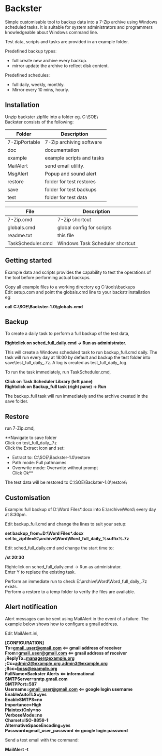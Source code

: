 # Backster
Simple customisable tool to backup data into a 7-Zip archive using Windows scheduled tasks.
It is suitable for system administrators and programmers knowledgeable about Windows command line.

Test data, scripts and tasks are provided in an example folder.

Predefined backup types:  
- full    create new archive every backup.  
- mirror  update the archive to reflect disk content.  

Predefined schedules:  
- full daily, weekly, monthly.  
- Mirror every 10 mins, hourly.  

Installation
------------
Unzip backster zipfile into a folder eg. C:\SOE\  
Backster consists of the following:  

|Folder           | Description             |
|-----------------|-------------------------|
|7-ZipPortable    |7-Zip archiving software |
|doc              |documentation            |
|example          |example scripts and tasks|
|MailAlert        |send email utility.      |
|MsgAlert         |Popup and sound alert    |
|restore          |folder for test restores |
|save             |folder for test backups  |
|test             |folder for test data     |

|File             | Description             |
|-----------------|-------------------------|
|7-Zip.cmd        |  7-Zip shortcut         |
|globals.cmd      |  global config for scripts|
|readme.txt       |  this file                |
|TaskScheduler.cmd|  Windows Task Scheduler shortcut|

Getting started
---------------
Example data and scripts provides the capability to test 
the operations of the tool before performing actual backups.

Copy all example files to a working directory eg C:\tools\backups  
Edit setup.com and point the globals.cmd line to your backstr installation eg:

**call C:\SOE\Backster-1.0\globals.cmd**

Backup
------
To create a daily task to perform a full backup of the test data,  

**Rightclick on sched_full_daily.cmd -> Run as administrator.**

This will create a Windows scheduled task to run backup_full.cmd daily.
The task will run every day at 18:00 by default and backup the
test folder into save\test_full_daily_<weekday>.7z.
A log is created as test_full_daily_<weekday>.log.

To run the task immediately, run TaskScheduler.cmd,

**Click on Task Scheduler Library (left pane)  
Rightclick on Backup_full task (right pane) -> Run**

The backup_full task will run immediately and the archive created in the save folder.

Restore
-------
run 7-Zip.cmd,

**Navigate to save folder  
Click on test_full_daily_<weekday>.7z  
Click the Extract icon and set:  
  - Extract to: C:\SOE\Backster-1.0\restore  
  - Path mode: Full pathnames  
  - Overwrite mode: Overwrite without prompt  
Click Ok**

The test data will be restored to C:\SOE\Backster-1.0\restore\

Customisation
-------------
Example: full backup of D:\Word Files\*.docx into E:\archive\Word\ every day at 8:30pm.

Edit backup_full.cmd and change the lines to suit your setup:

**set backup_from=D:\Word Files\*.docx  
set to_zipfile=E:\archive\Word\Word_full_daily_%suffix%.7z**

Edit sched_full_daily.cmd and change the start time to:

**/st 20:30**

Rightclick on sched_full_daily.cmd -> Run as administrator.  
Enter Y to replace the existing task.

Perform an immediate run to check E:\archive\Word\Word_full_daily_<weekday>.7z exists.  
Perform a restore to a temp folder to verify the files are available.

Alert notification
------------------
Alert messages can be sent using MailAlert in the event of a failure. The example below shows how to
configure a gmail address.

Edit MailAlert.ini,

**[CONFIGURATION]  
To=gmail_user@gmail.com        <== gmail address of receiver  
From=gmail_user@gmail.com      <== gmail address of receiver  
;ReplyTo=manager@example.org  
;Cc=admin2@example.org,admin3@example.org  
;Bcc=boss@example.org  
FullName=Backster Alerts       <== informational  
SMTPServer=smtp.gmail.com  
SMTPPort=587  
Username=gmail_user@gmail.com  <== google login username  
EnableAutoTLS=yes  
EnableSMTPS=no  
Importance=High  
PlaintextOnly=no  
VerboseMode=no  
Charset=ISO-8859-1  
AlternativeSpaceEncoding=yes  
Password=gmail_user_password   <== google login password**

Send a test email with the command:

**MailAlert -t**

